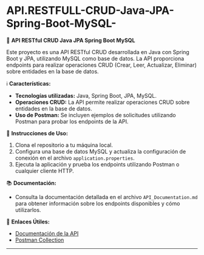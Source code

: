 # API.RESTFULL-CRUD-Java-JPA-Spring-Boot-MySQL-


 

🚀 **API RESTful CRUD Java JPA Spring Boot MySQL**

Este proyecto es una API RESTful CRUD desarrollada en Java con Spring Boot y JPA, utilizando MySQL como base de datos. La API proporciona endpoints para realizar operaciones CRUD (Crear, Leer, Actualizar, Eliminar) sobre entidades en la base de datos.

ℹ️ **Características:**
- **Tecnologías utilizadas:** Java, Spring Boot, JPA, MySQL.
- **Operaciones CRUD:** La API permite realizar operaciones CRUD sobre entidades en la base de datos.
- **Uso de Postman:** Se incluyen ejemplos de solicitudes utilizando Postman para probar los endpoints de la API.

🔧 **Instrucciones de Uso:**
1. Clona el repositorio a tu máquina local.
2. Configura una base de datos MySQL y actualiza la configuración de conexión en el archivo `application.properties`.
3. Ejecuta la aplicación y prueba los endpoints utilizando Postman o cualquier cliente HTTP.

📚 **Documentación:**
- Consulta la documentación detallada en el archivo `API_Documentation.md` para obtener información sobre los endpoints disponibles y cómo utilizarlos.

🔗 **Enlaces Útiles:**
- [Documentación de la API](./API_Documentation.md)
- [Postman Collection](./postman_collection.json)
 
--- 
 
